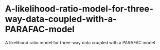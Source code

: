 # A-likelihood-ratio-model-for-three-way-data-coupled-with-a-PARAFAC-model
A likelihood ratio model for three-way data coupled with a PARAFAC model
